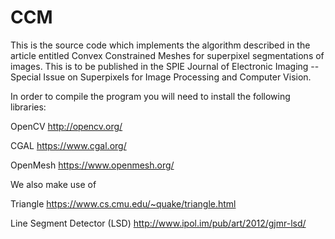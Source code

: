 # CCM

This is the source code which implements the algorithm described in the article entitled Convex Constrained Meshes for superpixel segmentations of images.
This is to be published in the SPIE Journal of Electronic Imaging -- Special Issue on Superpixels for Image Processing and Computer Vision.

In order to compile the program you will need to install the following libraries: 

OpenCV http://opencv.org/

CGAL https://www.cgal.org/

OpenMesh https://www.openmesh.org/


We also make use of 

Triangle https://www.cs.cmu.edu/~quake/triangle.html

Line Segment Detector (LSD) http://www.ipol.im/pub/art/2012/gjmr-lsd/
